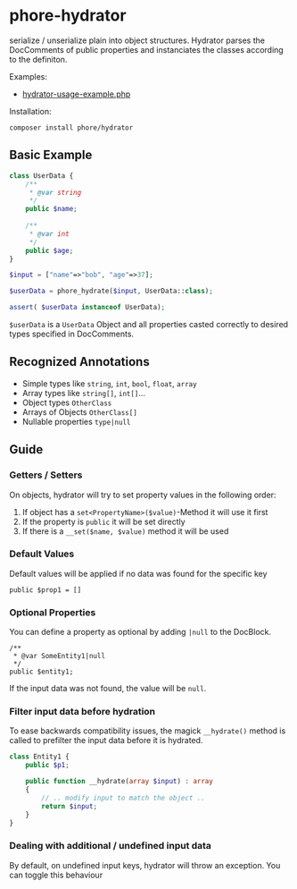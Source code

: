 # phore-hydrator
serialize / unserialize plain into object structures. Hydrator parses
the DocComments of public properties and instanciates the classes
according to the definiton.

Examples:
- [hydrator-usage-example.php](doc/hydrator-usage-example.php)

Installation:

```
composer install phore/hydrator
```

## Basic Example

```php
class UserData {
    /**
     * @var string
     */
    public $name;
    
    /**
     * @var int
     */
    public $age;
}

$input = ["name"=>"bob", "age"=>37];

$userData = phore_hydrate($input, UserData::class);

assert( $userData instanceof UserData);
```
`$userData` is a `UserData` Object and all properties casted correctly
to desired types specified in DocComments.

## Recognized Annotations

- Simple types like `string`, `int`, `bool`, `float`, `array`
- Array types like `string[]`, `int[]`...
- Object types `OtherClass`
- Arrays of Objects `OtherClass[]`
- Nullable properties `type|null`

## Guide

### Getters / Setters

On objects, hydrator will try to set property values in the following
order:

1) If object has a `set<PropertyName>($value)`-Method it will use it first
2) If the property is `public` it will be set directly
3) If there is a `__set($name, $value)` method it will be used

### Default Values

Default values will be applied if no data was found for the specific
key

```
public $prop1 = []
```
### Optional Properties

You can define a property as optional by adding `|null` to the
DocBlock.

```
/**
 * @var SomeEntity1|null
 */
public $entity1;
```

If the input data was not found, the value will be `null`.

### Filter input data before hydration

To ease backwards compatibility issues, the magick `__hydrate()` method
is called to prefilter the input data before it is hydrated.

```php
class Entity1 {
    public $p1;

    public function __hydrate(array $input) : array
    {
        // .. modify input to match the object ..
        return $input;
    }
}
```

### Dealing with additional / undefined input data

By default, on undefined input keys, hydrator will throw
an exception. You can toggle this behaviour 
